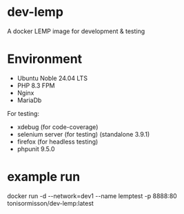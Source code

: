 # dev-lemp
A docker LEMP image for development &amp; testing

# Environment

 - Ubuntu Noble 24.04 LTS
 - PHP 8.3 FPM
 - Nginx
 - MariaDb
 
 For testing: 
 - xdebug (for code-coverage)
 - selenium server (for testing) (standalone 3.9.1)
 - firefox (for headless testing)
 - phpunit 9.5.0
 
# example run
docker run -d --network=dev1 --name lemptest -p 8888:80 tonisormisson/dev-lemp:latest
